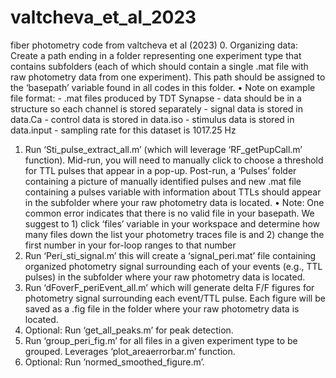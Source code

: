# valtcheva_et_al_2023
fiber photometry code from valtcheva et al (2023)
0.	Organizing data: Create a path ending in a folder representing one experiment type that contains subfolders (each of which should contain a single .mat file with raw photometry data from one experiment). This path should be assigned to the ‘basepath’ variable found in all codes in this folder.
    •	Note on example file format:
    - .mat files produced by TDT Synapse
    - data should be in a structure so each channel is stored separately
    - signal data is stored in data.Ca
    - control data is stored in data.iso 
    - stimulus data is stored in data.input
    - sampling rate for this dataset is 1017.25 Hz
1.	Run ‘Sti_pulse_extract_all.m’ (which will leverage ‘RF_getPupCall.m’ function). Mid-run, you will need to manually click to choose a threshold for TTL pulses that appear in a pop-up. Post-run, a ‘Pulses’ folder containing a picture of manually identified pulses and new .mat file containing a pulses variable with information about TTLs should appear in the subfolder where your raw photometry data is located.
    •	Note: One common error indicates that there is no valid file in your basepath. We suggest to 1) click ‘files’ variable in your workspace and determine how many files down the list your photometry traces file is and 2) change the first number in your for-loop ranges to that number
2.	Run ‘Peri_sti_signal.m’ this will create a ‘signal_peri.mat’ file containing organized photometry signal surrounding each of your events (e.g., TTL pulses) in the subfolder where your raw photometry data is located.
3.	Run ‘dFoverF_periEvent_all.m’ which will generate delta F/F figures for photometry signal surrounding each event/TTL pulse. Each figure will be saved as a .fig file in the folder where your raw photometry data is located.
4.	Optional: Run ‘get_all_peaks.m’ for peak detection. 
5.	Run ‘group_peri_fig.m’ for all files in a given experiment type to be grouped. Leverages ‘plot_areaerrorbar.m’ function.
6.	Optional: Run ’normed_smoothed_figure.m’.
